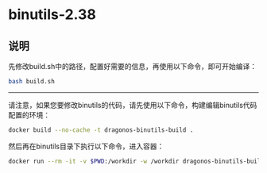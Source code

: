 # binutils-2.38

## 说明

先修改build.sh中的路径，配置好需要的信息，再使用以下命令，即可开始编译：

```bash
bash build.sh
```

--- 

请注意，如果您要修改binutils的代码，请先使用以下命令，构建编辑binutils代码配置的环境：

```bash
docker build --no-cache -t dragonos-binutils-build .
```

然后再在binutils目录下执行以下命令，进入容器：

```bash
docker run --rm -it -v $PWD:/workdir -w /workdir dragonos-binutils-build
```